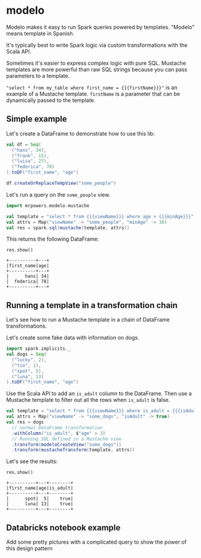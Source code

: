 # modelo

Modelo makes it easy to run Spark queries powered by templates.  "Modelo" means template in Spanish.

It's typically best to write Spark logic via custom transformations with the Scala API.

Sometimes it's easier to express complex logic with pure SQL.  Mustache templates are more powerful than raw SQL strings because you can pass parameters to a template.

`"select * from my_table where first_name = {{{firstName}}}"` is an example of a Mustache template.  `firstName` is a parameter that can be dynamically passed to the template. 

## Simple example

Let's create a DataFrame to demonstrate how to use this lib:

```scala
val df = Seq(
  ("hans", 34),
  ("frank", 15),
  ("luisa", 27),
  ("federica", 78)
).toDF("first_name", "age")

df.createOrReplaceTempView("some_people")
```

Let's run a query on the `some_people` view.

```scala
import mrpowers.modelo.mustache

val template = "select * from {{{viewName}}} where age > {{{minAge}}}"
val attrs = Map("viewName" -> "some_people", "minAge" -> 30)
val res = spark.sql(mustache(template, attrs))
```

This returns the following DataFrame:

```
res.show()

+----------+---+
|first_name|age|
+----------+---+
|      hans| 34|
|  federica| 78|
+----------+---+
```

## Running a template in a transformation chain

Let's see how to run a Mustache template in a chain of DataFrame transformations.

Let's create some fake data with information on dogs.

```scala
import spark.implicits._
val dogs = Seq(
  ("lucky", 2),
  ("tio", 1),
  ("spot", 5),
  ("luna", 13)
).toDF("first_name", "age")
```

Use the Scala API to add an `is_adult` column to the DataFrame.  Then use a Mustache template to filter out all the rows when `is_adult` is false.

```scala
val template = "select * from {{{viewName}}} where is_adult = {{{isAdult}}}"
val attrs = Map("viewName" -> "some_dogs", "isAdult" -> true)
val res = dogs
  // normal DataFrame transformation
  .withColumn("is_adult", $"age" > 3)
  // Running SQL defined in a Mustache view
  .transform(modeloCreateView("some_dogs"))
  .transform(mustacheTransform(template, attrs))
```

Let's see the results:

```
res.show()

+----------+---+--------+
|first_name|age|is_adult|
+----------+---+--------+
|      spot|  5|    true|
|      luna| 13|    true|
+----------+---+--------+
```

## Databricks notebook example

Add some pretty pictures with a complicated query to show the power of this design pattern
